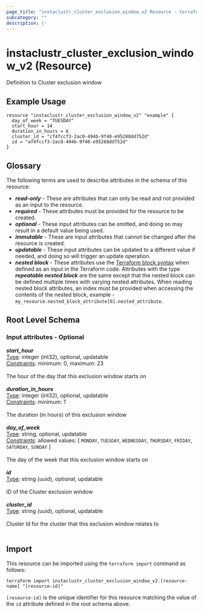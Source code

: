 ```yaml
---
page_title: "instaclustr_cluster_exclusion_window_v2 Resource - terraform-provider-instaclustr"
subcategory: ""
description: |-
---
```


# instaclustr_cluster_exclusion_window_v2 (Resource)
Definition to Cluster exclusion window
## Example Usage
```
resource "instaclustr_cluster_exclusion_window_v2" "example" {
  day_of_week = "TUESDAY"
  start_hour = 14
  duration_in_hours = 6
  cluster_id = "cf4fccf3-2ac0-494b-9f40-e95288dd752d"
  id = "af4fccf3-2ac0-494b-9f40-e95288dd752d"
}
```
## Glossary
The following terms are used to describe attributes in the schema of this resource:
- **_read-only_** - These are attributes that can only be read and not provided as an input to the resource.
- **_required_** - These attributes must be provided for the resource to be created.
- **_optional_** - These input attributes can be omitted, and doing so may result in a default value being used.
- **_immutable_** - These are input attributes that cannot be changed after the resource is created.
- **_updatable_** - These input attributes can be updated to a different value if needed, and doing so will trigger an update operation.
- **_nested block_** - These attributes use the [Terraform block syntax](https://www.terraform.io/language/attr-as-blocks) when defined as an input in the Terraform code. Attributes with the type **_repeatable nested block_** are the same except that the nested block can be defined multiple times with varying nested attributes. When reading nested block attributes, an index must be provided when accessing the contents of the nested block, example - `my_resource.nested_block_attribute[0].nested_attribute`.
## Root Level Schema
### Input attributes - Optional
*___start_hour___*<br>
<ins>Type</ins>: integer (int32), optional, updatable<br>
<ins>Constraints</ins>: minimum: 0, maximum: 23<br><br>The hour of the day that this exclusion window starts on<br><br>
*___duration_in_hours___*<br>
<ins>Type</ins>: integer (int32), optional, updatable<br>
<ins>Constraints</ins>: minimum: 1<br><br>The duration (in hours) of this exclusion window<br><br>
*___day_of_week___*<br>
<ins>Type</ins>: string, optional, updatable<br>
<ins>Constraints</ins>: allowed values: [ `MONDAY`, `TUESDAY`, `WEDNESDAY`, `THURSDAY`, `FRIDAY`, `SATURDAY`, `SUNDAY` ]<br><br>The day of the week that this exclusion window starts on<br><br>
*___id___*<br>
<ins>Type</ins>: string (uuid), optional, updatable<br>
<br>ID of the Cluster exclusion window<br><br>
*___cluster_id___*<br>
<ins>Type</ins>: string (uuid), optional, updatable<br>
<br>Cluster Id for the cluster that this exclusion window relates to<br><br>
## Import
This resource can be imported using the `terraform import` command as follows:
```
terraform import instaclustr_cluster_exclusion_window_v2.[resource-name] "[resource-id]"
```
`[resource-id]` is the unique identifier for this resource matching the value of the `id` attribute defined in the root schema above.
